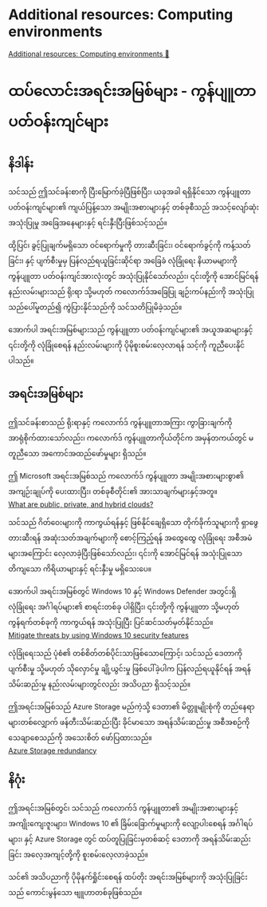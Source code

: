# Additional resources: Computing environments

[Additional resources: Computing environments 🔗](https://www.coursera.org/learn/introduction-to-computers-and-operating-systems-and-security/supplement/nffEt/additional-resources-computing-environments)

# ထပ်လောင်းအရင်းအမြစ်များ - ကွန်ပျူတာ ပတ်ဝန်းကျင်များ

## နိဒါန်း

သင်သည် ဤသင်ခန်းစာကို ပြီးမြောက်ခဲ့ပြီဖြစ်ပြီး၊ ယခုအခါ ရရှိနိုင်သော ကွန်ပျူတာ ပတ်ဝန်းကျင်များ၏ ကျယ်ပြန့်သော အမျိုးအစားများနှင့် တစ်ခုစီသည် အသင့်လျော်ဆုံး အသုံးပြုမှု အခြေအနေများနှင့် ရင်းနှီးပြီးဖြစ်သင့်သည်။

ထို့ပြင်၊ ခွင့်ပြုချက်မရှိသော ဝင်ရောက်မှုကို တားဆီးခြင်း၊ ဝင်ရောက်ခွင့်ကို ကန့်သတ်ခြင်း၊ နှင့် ပျက်စီးမှုမှ ပြန်လည်ရယူခြင်းဆိုင်ရာ အခြေခံ လုံခြုံရေး နိယာမများကို ကွန်ပျူတာ ပတ်ဝန်းကျင်အားလုံးတွင် အသုံးပြုနိုင်သော်လည်း၊ ၎င်းတို့ကို အောင်မြင်ရန် နည်းလမ်းများသည် ရိုးရာ သို့မဟုတ် ကလောက်ဒ်အခြေပြု ချဉ်းကပ်နည်းကို အသုံးပြုသည်ပေါ်မူတည်၍ ကွဲပြားနိုင်သည်ကို သင်သတိပြုမိခဲ့သည်။

အောက်ပါ အရင်းအမြစ်များသည် ကွန်ပျူတာ ပတ်ဝန်းကျင်များ၏ အယူအဆများနှင့် ၎င်းတို့ကို လုံခြုံစေရန် နည်းလမ်းများကို ပိုမိုစူးစမ်းလေ့လာရန် သင့်ကို ကူညီပေးနိုင်ပါသည်။

## အရင်းအမြစ်များ

ဤသင်ခန်းစာသည် ရိုးရာနှင့် ကလောက်ဒ် ကွန်ပျူတာအကြား ကွာခြားချက်ကို အာရုံစိုက်ထားသော်လည်း၊ ကလောက်ဒ် ကွန်ပျူတာကိုယ်တိုင်က အမှန်တကယ်တွင် မတူညီသော အကောင်အထည်ဖော်မှုများ ရှိသည်။

ဤ Microsoft အရင်းအမြစ်သည် ကလောက်ဒ် ကွန်ပျူတာ အမျိုးအစားများစွာ၏ အကျဉ်းချုပ်ကို ပေးထားပြီး၊ တစ်ခုစီတိုင်း၏ အားသာချက်များနှင့်အတူ။  
[What are public, private, and hybrid clouds?](https://azure.microsoft.com/en-us/resources/cloud-computing-dictionary/what-are-private-public-hybrid-clouds/#overview)

သင်သည် ဂိတ်ဝေးများကို ကာကွယ်ရန်နှင့် ဖြစ်နိုင်ချေရှိသော တိုက်ခိုက်သူများကို ရှာဖွေတားဆီးရန် အဆုံးသတ်အချက်များကို စောင့်ကြည့်ရန် အထွေထွေ လုံခြုံရေး အစီအမံများအကြောင်း လေ့လာခဲ့ပြီးဖြစ်သော်လည်း၊ ၎င်းကို အောင်မြင်ရန် အသုံးပြုသော တိကျသော ကိရိယာများနှင့် ရင်းနှီးမှု မရှိသေးပေ။

အောက်ပါ အရင်းအမြစ်တွင် Windows 10 နှင့် Windows Defender အတွင်းရှိ လုံခြုံရေး အင်္ဂါရပ်များ၏ စာရင်းတစ်ခု ပါရှိပြီး၊ ၎င်းတို့ကို ကွန်ပျူတာ သို့မဟုတ် ကွန်ရက်တစ်ခုကို ကာကွယ်ရန် အသုံးပြုပြီး ပြင်ဆင်သတ်မှတ်နိုင်သည်။  
[Mitigate threats by using Windows 10 security features](https://learn.microsoft.com/en-us/windows/security/threat-protection/overview-of-threat-mitigations-in-windows-10)

လုံခြုံရေးသည် ပုံစံ၏ တစ်စိတ်တစ်ပိုင်းသာဖြစ်သောကြောင့်၊ သင်သည် ဒေတာကို ပျက်စီးမှု သို့မဟုတ် သိုလှောင်မှု ချို့ယွင်းမှု ဖြစ်ပေါ်ခဲ့ပါက ပြန်လည်ရယူနိုင်ရန် အရန်သိမ်းဆည်းမှု နည်းလမ်းများတွင်လည်း အသိပညာ ရှိသင့်သည်။

ဤအရင်းအမြစ်သည် Azure Storage မည်ကဲ့သို့ ဒေတာ၏ မိတ္တူမျိုးစုံကို တည်နေရာများတစ်လျှောက် ဖန်တီးသိမ်းဆည်းပြီး ခိုင်မာသော အရန်သိမ်းဆည်းမှု အစီအစဉ်ကို သေချာစေသည်ကို အသေးစိတ် ဖော်ပြထားသည်။  
[Azure Storage redundancy](https://learn.microsoft.com/en-us/azure/storage/common/storage-redundancy#geo-redundant-storage)

## နိဂုံး

ဤအရင်းအမြစ်တွင်၊ သင်သည် ကလောက်ဒ် ကွန်ပျူတာ၏ အမျိုးအစားများနှင့် အကျိုးကျေးဇူးများ၊ Windows 10 ၏ ခြိမ်းခြောက်မှုများကို လျော့ပါးစေရန် အင်္ဂါရပ်များ၊ နှင့် Azure Storage တွင် ထပ်တူပြုခြင်းမှတစ်ဆင့် ဒေတာကို အရန်သိမ်းဆည်းခြင်း အလေ့အကျင့်တို့ကို စူးစမ်းလေ့လာခဲ့သည်။

သင်၏ အသိပညာကို ပိုမိုနက်ရှိုင်းစေရန် ထပ်တိုး အရင်းအမြစ်များကို အသုံးပြုခြင်းသည် ကောင်းမွန်သော ဗျူဟာတစ်ခုဖြစ်သည်။
